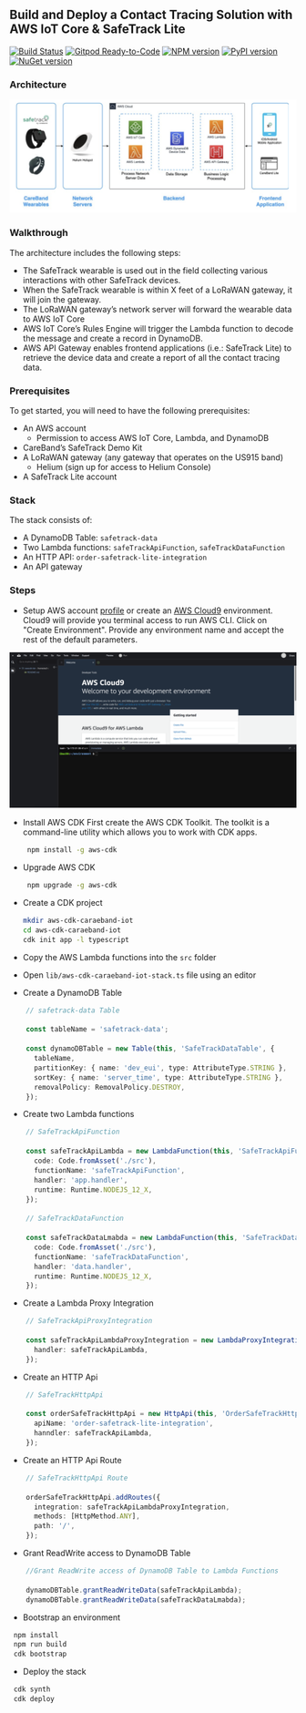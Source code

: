 ## Build and Deploy a Contact Tracing Solution with AWS IoT Core & SafeTrack Lite

[![Build Status](https://travis-ci.org/joemccann/dillinger.svg?branch=master)](https://travis-ci.org/joemccann/dillinger)
[![Gitpod Ready-to-Code](https://img.shields.io/badge/Gitpod-ready--to--code-blue?logo=gitpod)](https://gitpod.io/#https://github.com/aws/aws-cdk)
[![NPM version](https://badge.fury.io/js/aws-cdk.svg)](https://badge.fury.io/js/aws-cdk)
[![PyPI version](https://badge.fury.io/py/aws-cdk.core.svg)](https://badge.fury.io/py/aws-cdk.core)
[![NuGet version](https://badge.fury.io/nu/Amazon.CDK.svg)](https://badge.fury.io/nu/Amazon.CDK)


### Architecture

![Contact Tracing Solution](images/Architecture.png)

### Walkthrough

The architecture includes the following steps:

* The SafeTrack wearable is used out in the field collecting various interactions with other SafeTrack devices.
* When the SafeTrack wearable is within X feet of a LoRaWAN gateway, it will join the gateway.
* The LoRaWAN gateway’s network server will forward the wearable data to AWS IoT Core
* AWS IoT Core’s Rules Engine will trigger the Lambda function to decode the message and create a record in DynamoDB.
* AWS API Gateway enables frontend applications (i.e.: SafeTrack Lite) to retrieve the device data and create a report of all the contact tracing data.

### Prerequisites

To get started, you will need to have the following prerequisites: 
* An AWS account
    * Permission to access AWS IoT Core, Lambda, and DynamoDB
* CareBand’s SafeTrack Demo Kit
* A LoRaWAN gateway (any gateway that operates on the US915 band)
    * Helium (sign up for access to Helium Console)
* A SafeTrack Lite account


### Stack

The stack consists of:

* A DynamoDB Table: `safetrack-data`
* Two Lambda functions: `safeTrackApiFunction`, `safeTrackDataFunction`
* An HTTP API: `order-safetrack-lite-integration`
* An API gateway

### Steps
* Setup AWS account [profile](https://docs.aws.amazon.com/cli/latest/userguide/cli-configure-quickstart.html#cli-configure-quickstart-config) or create an [AWS Cloud9](https://docs.aws.amazon.com/cloud9/latest/user-guide/create-environment-main.html) environment. Cloud9 will provide you terminal access to run AWS CLI. Click on "Create Environment". Provide any environment name and accept the rest of the default parameters.

![Cloud9 Environment](images/cloud9.png)

* Install AWS CDK
First create the AWS CDK Toolkit. The toolkit is a command-line utility which allows you to work with CDK apps.

    ```bash
     npm install -g aws-cdk
    ```

* Upgrade AWS CDK

    ```bash
     npm upgrade -g aws-cdk
    ```

* Create a CDK project
    ```bash
    mkdir aws-cdk-caraeband-iot
    cd aws-cdk-caraeband-iot
    cdk init app -l typescript
    ```

* Copy the AWS Lambda functions into the `src` folder
* Open `lib/aws-cdk-caraeband-iot-stack.ts` file using an editor
* Create a DynamoDB Table
```ts
    // safetrack-data Table

    const tableName = 'safetrack-data';

    const dynamoDBTable = new Table(this, 'SafeTrackDataTable', {
      tableName,
      partitionKey: { name: 'dev_eui', type: AttributeType.STRING },
      sortKey: { name: 'server_time', type: AttributeType.STRING },
      removalPolicy: RemovalPolicy.DESTROY,
    });
```
* Create two Lambda functions
```ts
    // SafeTrackApiFunction

    const safeTrackApiLambda = new LambdaFunction(this, 'SafeTrackApiFunction', {
      code: Code.fromAsset('./src'),
      functionName: 'safeTrackApiFunction',
      handler: 'app.handler',
      runtime: Runtime.NODEJS_12_X,
    });

    // SafeTrackDataFunction

    const safeTrackDataLmabda = new LambdaFunction(this, 'SafeTrackDataFunction', {
      code: Code.fromAsset('./src'),
      functionName: 'safeTrackDataFunction',
      handler: 'data.handler',
      runtime: Runtime.NODEJS_12_X,
    });
```
* Create a Lambda Proxy Integration
```ts
    // SafeTrackApiProxyIntegration

    const safeTrackApiLambdaProxyIntegration = new LambdaProxyIntegration({
      handler: safeTrackApiLambda,
    });
```
* Create an HTTP Api
```ts
    // SafeTrackHttpApi

    const orderSafeTrackHttpApi = new HttpApi(this, 'OrderSafeTrackHttpApi', {
      apiName: 'order-safetrack-lite-integration',
      hanndler: safeTrackApiLambda,
    });
```
* Create an HTTP Api Route
```ts
    // SafeTrackHttpApi Route

    orderSafeTrackHttpApi.addRoutes({
      integration: safeTrackApiLambdaProxyIntegration,
      methods: [HttpMethod.ANY],
      path: '/',
    });
```
* Grant ReadWrite access to DynamoDB Table
```ts
    //Grant ReadWrite access of DynamoDB Table to Lambda Functions

    dynamoDBTable.grantReadWriteData(safeTrackApiLambda);
    dynamoDBTable.grantReadWriteData(safeTrackDataLmabda);
```
* Bootstrap an environment
```bash
 npm install
 npm run build
 cdk bootstrap
```

* Deploy the stack
```bash
 cdk synth
 cdk deploy
```

